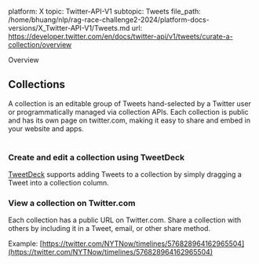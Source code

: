 platform: X
topic: Twitter-API-V1
subtopic: Tweets
file_path: /home/bhuang/nlp/rag-race-challenge2-2024/platform-docs-versions/X_Twitter-API-V1/Tweets.md
url: https://developer.twitter.com/en/docs/twitter-api/v1/tweets/curate-a-collection/overview

Overview

## Collections

A collection is an editable group of Tweets hand-selected by a Twitter user or programmatically managed via collection APIs. Each collection is public and has its own page on twitter.com, making it easy to share and embed in your website and apps.  
 

### Create and edit a collection using TweetDeck

[TweetDeck](https://tweetdeck.twitter.com/) supports adding Tweets to a collection by simply dragging a Tweet into a collection column.

  

### View a collection on Twitter.com

Each collection has a public URL on Twitter.com. Share a collection with others by including it in a Tweet, email, or other share method.

Example: [https://twitter.com/NYTNow/timelines/576828964162965504](https://twitter.com/NYTNow/timelines/576828964162965504)